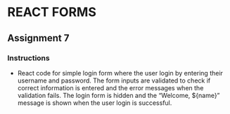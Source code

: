# REACT FORMS
 
## Assignment 7

### Instructions
- React code for simple login form where the user login by entering their username and password. The form inputs are validated to check if correct information is entered and the error messages when the validation fails. The login form is hidden and the “Welcome, ${name}” message is shown when the user login is successful.


